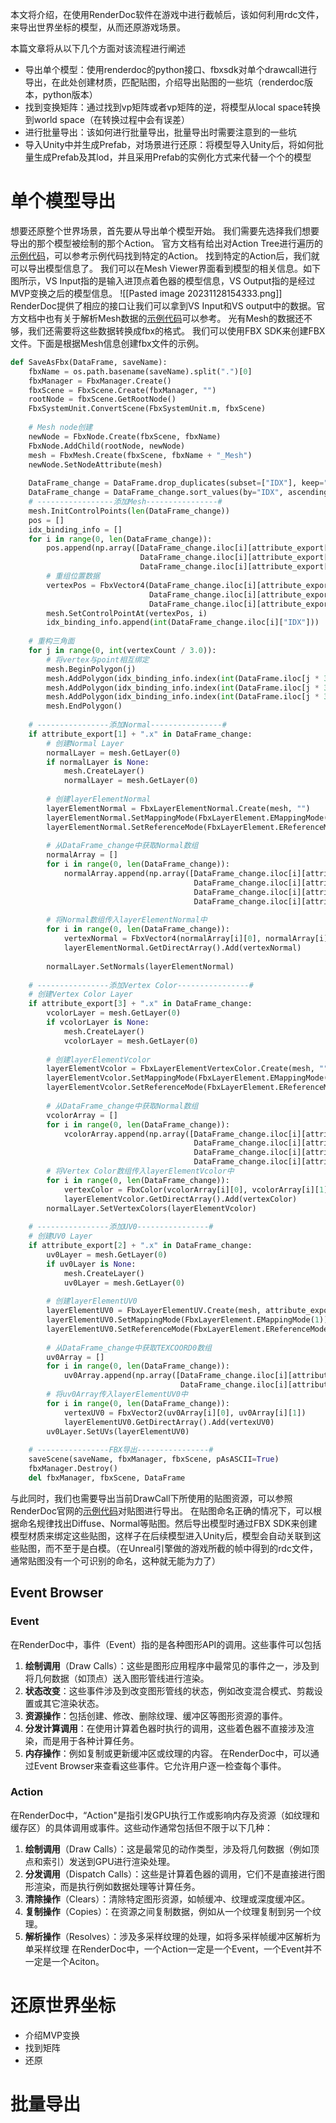 本文将介绍，在使用RenderDoc软件在游戏中进行截帧后，该如何利用rdc文件，来导出世界坐标的模型，从而还原游戏场景。

本篇文章将从以下几个方面对该流程进行阐述
- 导出单个模型：使用renderdoc的python接口、fbxsdk对单个drawcall进行导出，在此处创建材质，匹配贴图，介绍导出贴图的一些坑（renderdoc版本，python版本）
- 找到变换矩阵：通过找到vp矩阵或者vp矩阵的逆，将模型从local space转换到world space（在转换过程中会有误差）
- 进行批量导出：该如何进行批量导出，批量导出时需要注意到的一些坑
- 导入Unity中并生成Prefab，对场景进行还原：将模型导入Unity后，将如何批量生成Prefab及其lod，并且采用Prefab的实例化方式来代替一个个的模型

# 单个模型导出
想要还原整个世界场景，首先要从导出单个模型开始。
我们需要先选择我们想要导出的那个模型被绘制的那个Action。
官方文档有给出对Action Tree进行遍历的[示例代码](https://renderdoc.org/docs/python_api/examples/renderdoc/iter_actions.html)，可以参考示例代码找到特定的Action。
找到特定的Action后，我们就可以导出模型信息了。
我们可以在Mesh Viewer界面看到模型的相关信息。如下图所示，VS Input指的是输入进顶点着色器的模型信息，VS Output指的是经过MVP变换之后的模型信息。
![[Pasted image 20231128154333.png]]
RenderDoc提供了相应的接口让我们可以拿到VS Input和VS output中的数据。官方文档中也有关于解析Mesh数据的[示例代码](https://renderdoc.org/docs/python_api/examples/renderdoc/decode_mesh.html)可以参考。
光有Mesh的数据还不够，我们还需要将这些数据转换成fbx的格式。
我们可以使用FBX SDK来创建FBX文件。下面是根据Mesh信息创建fbx文件的示例。
```Python
def SaveAsFbx(DataFrame, saveName):  
    fbxName = os.path.basename(saveName).split(".")[0]  
    fbxManager = FbxManager.Create()  
    fbxScene = FbxScene.Create(fbxManager, "")  
    rootNode = fbxScene.GetRootNode()  
    FbxSystemUnit.ConvertScene(FbxSystemUnit.m, fbxScene)  
  
    # Mesh node创建  
    newNode = FbxNode.Create(fbxScene, fbxName)  
    FbxNode.AddChild(rootNode, newNode)  
    mesh = FbxMesh.Create(fbxScene, fbxName + "_Mesh")  
    newNode.SetNodeAttribute(mesh)  
  
    DataFrame_change = DataFrame.drop_duplicates(subset=["IDX"], keep="first", inplace=False)  
    DataFrame_change = DataFrame_change.sort_values(by="IDX", ascending=True) 
    # -----------------添加Mesh----------------#  
    mesh.InitControlPoints(len(DataFrame_change))  
    pos = []  
    idx_binding_info = []  
    for i in range(0, len(DataFrame_change)):  
        pos.append(np.array([DataFrame_change.iloc[i][attribute_export[0] + ".x"],  
                             DataFrame_change.iloc[i][attribute_export[0] + ".y"],  
                             DataFrame_change.iloc[i][attribute_export[0] + ".z"]]))  
        # 重组位置数据  
        vertexPos = FbxVector4(DataFrame_change.iloc[i][attribute_export[0] + ".x"],  
                               DataFrame_change.iloc[i][attribute_export[0] + ".y"],  
                               DataFrame_change.iloc[i][attribute_export[0] + ".z"])  
        mesh.SetControlPointAt(vertexPos, i)  
        idx_binding_info.append(int(DataFrame_change.iloc[i]["IDX"]))  
   
    # 重构三角面  
    for j in range(0, int(vertexCount / 3.0)):  
        # 将vertex与point相互绑定  
        mesh.BeginPolygon(j)  
        mesh.AddPolygon(idx_binding_info.index(int(DataFrame.iloc[j * 3]["IDX"])))  
        mesh.AddPolygon(idx_binding_info.index(int(DataFrame.iloc[j * 3 + 1]["IDX"])))  
        mesh.AddPolygon(idx_binding_info.index(int(DataFrame.iloc[j * 3 + 2]["IDX"])))  
        mesh.EndPolygon()  
  
    # ----------------添加Normal----------------#  
    if attribute_export[1] + ".x" in DataFrame_change:  
        # 创建Normal Layer  
        normalLayer = mesh.GetLayer(0)  
        if normalLayer is None:  
            mesh.CreateLayer()  
            normalLayer = mesh.GetLayer(0)  
  
        # 创建layerElementNormal  
        layerElementNormal = FbxLayerElementNormal.Create(mesh, "")  
        layerElementNormal.SetMappingMode(FbxLayerElement.EMappingMode(1))  # EMappingMode.eByControlPoint  
        layerElementNormal.SetReferenceMode(FbxLayerElement.EReferenceMode(0))  # EReferenceMode.eDirect  
  
        # 从DataFrame_change中获取Normal数组  
        normalArray = []  
        for i in range(0, len(DataFrame_change)):  
            normalArray.append(np.array([DataFrame_change.iloc[i][attribute_export[1] + ".x"],  
                                         DataFrame_change.iloc[i][attribute_export[1] + ".y"],  
                                         DataFrame_change.iloc[i][attribute_export[1] + ".z"],  
                                         DataFrame_change.iloc[i][attribute_export[1] + ".w"]]))  
  
        # 将Normal数组传入layerElementNormal中  
        for i in range(0, len(DataFrame_change)):  
            vertexNormal = FbxVector4(normalArray[i][0], normalArray[i][1], normalArray[i][2], normalArray[i][3])  
            layerElementNormal.GetDirectArray().Add(vertexNormal)  
  
        normalLayer.SetNormals(layerElementNormal)  
  
    # ----------------添加Vertex Color----------------#  
    # 创建Vertex Color Layer  
    if attribute_export[3] + ".x" in DataFrame_change:  
        vcolorLayer = mesh.GetLayer(0)  
        if vcolorLayer is None:  
            mesh.CreateLayer()  
            vcolorLayer = mesh.GetLayer(0)  
  
        # 创建layerElementVcolor  
        layerElementVcolor = FbxLayerElementVertexColor.Create(mesh, "")  
        layerElementVcolor.SetMappingMode(FbxLayerElement.EMappingMode(1))  # EMappingMode.eByControlPoint  
        layerElementVcolor.SetReferenceMode(FbxLayerElement.EReferenceMode(0))  # EReferenceMode.eDirect  
  
        # 从DataFrame_change中获取Normal数组  
        vcolorArray = []  
        for i in range(0, len(DataFrame_change)):  
            vcolorArray.append(np.array([DataFrame_change.iloc[i][attribute_export[3] + ".x"],  
                                         DataFrame_change.iloc[i][attribute_export[3] + ".y"],  
                                         DataFrame_change.iloc[i][attribute_export[3] + ".z"],  
                                         DataFrame_change.iloc[i][attribute_export[3] + ".w"]]))  
        # 将Vertex Color数组传入layerElementVcolor中  
        for i in range(0, len(DataFrame_change)):  
            vertexColor = FbxColor(vcolorArray[i][0], vcolorArray[i][1], vcolorArray[i][2], vcolorArray[i][3])  
            layerElementVcolor.GetDirectArray().Add(vertexColor)  
        normalLayer.SetVertexColors(layerElementVcolor)  
  
    # ----------------添加UV0----------------#  
    # 创建UV0 Layer  
    if attribute_export[2] + ".x" in DataFrame_change:  
        uv0Layer = mesh.GetLayer(0)  
        if uv0Layer is None:  
            mesh.CreateLayer()  
            uv0Layer = mesh.GetLayer(0)  
  
        # 创建layerElementUV0  
        layerElementUV0 = FbxLayerElementUV.Create(mesh, attribute_export[2])  
        layerElementUV0.SetMappingMode(FbxLayerElement.EMappingMode(1))  # EMappingMode.eByControlPoint  
        layerElementUV0.SetReferenceMode(FbxLayerElement.EReferenceMode(0))  # EReferenceMode.eDirect  
  
        # 从DataFrame_change中获取TEXCOORD0数组  
        uv0Array = []  
        for i in range(0, len(DataFrame_change)):  
            uv0Array.append(np.array([DataFrame_change.iloc[i][attribute_export[2] + ".x"],  
                                      DataFrame_change.iloc[i][attribute_export[2] + ".y"]]))  
        # 将uv0Array传入layerElementUV0中  
        for i in range(0, len(DataFrame_change)):  
            vertexUV0 = FbxVector2(uv0Array[i][0], uv0Array[i][1])  
            layerElementUV0.GetDirectArray().Add(vertexUV0)  
        uv0Layer.SetUVs(layerElementUV0)  
  
    # ----------------FBX导出----------------#  
    saveScene(saveName, fbxManager, fbxScene, pAsASCII=True)  
    fbxManager.Destroy()  
    del fbxManager, fbxScene, DataFrame
```
与此同时，我们也需要导出当前DrawCall下所使用的贴图资源，可以参照RenderDoc官网的[示例代码](https://renderdoc.org/docs/python_api/examples/renderdoc/save_texture.html)对贴图进行导出。
在贴图命名正确的情况下，可以根据命名规律找出Diffuse、Normal等贴图。然后导出模型时通过FBX SDK来创建模型材质来绑定这些贴图，这样子在后续模型进入Unity后，模型会自动关联到这些贴图，而不至于是白模。（在Unreal引擎做的游戏所截的帧中得到的rdc文件，通常贴图没有一个可识别的命名，这种就无能为力了）
## Event Browser

### Event
在RenderDoc中，事件（Event）指的是各种图形API的调用。这些事件可以包括
1. **绘制调用**（Draw Calls）：这些是图形应用程序中最常见的事件之一，涉及到将几何数据（如顶点）送入图形管线进行渲染。
2. **状态改变**：这些事件涉及到改变图形管线的状态，例如改变混合模式、剪裁设置或其它渲染状态。
3. **资源操作**：包括创建、修改、删除纹理、缓冲区等图形资源的事件。
4. **分发计算调用**：在使用计算着色器时执行的调用，这些着色器不直接涉及渲染，而是用于各种计算任务。
5. **内存操作**：例如复制或更新缓冲区或纹理的内容。
在RenderDoc中，可以通过Event Browser来查看这些事件。它允许用户逐一检查每个事件。
### Action
在RenderDoc中，“Action"是指引发GPU执行工作或影响内存及资源（如纹理和缓存区）的具体调用或事件。这些动作通常包括但不限于以下几种：
1. **绘制调用**（Draw Calls）：这是最常见的动作类型，涉及将几何数据（例如顶点和索引）发送到GPU进行渲染处理。
2. **分发调用**（Dispatch Calls）：这些是计算着色器的调用，它们不是直接进行图形渲染，而是执行例如数据处理等计算任务。
3. **清除操作**（Clears）：清除特定图形资源，如帧缓冲、纹理或深度缓冲区。
4. **复制操作**（Copies）：在资源之间复制数据，例如从一个纹理复制到另一个纹理。
5. **解析操作**（Resolves）：涉及多采样纹理的处理，如将多采样帧缓冲区解析为单采样纹理
在RenderDoc中，一个Action一定是一个Event，一个Event并不一定是一个Aciton。

# 还原世界坐标
- 介绍MVP变换
- 找到矩阵
- 还原
# 批量导出

